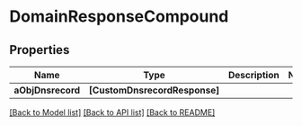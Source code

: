 # DomainResponseCompound

## Properties
Name | Type | Description | Notes
------------ | ------------- | ------------- | -------------
**aObjDnsrecord** | **[CustomDnsrecordResponse]** |  | 

[[Back to Model list]](../README.md#documentation-for-models) [[Back to API list]](../README.md#documentation-for-api-endpoints) [[Back to README]](../README.md)


